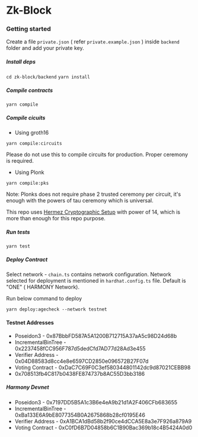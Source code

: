 # Zk-Block

### Getting started

Create a file `private.json` ( refer `private.example.json` ) inside `backend` folder and add your private key.

##### Install deps

`cd zk-block/backend`
`yarn install`

##### Compile contracts

`yarn compile`

##### Compile cicuits

- Using groth16

`yarn compile:circuits`

Please do not use this to compile circuits for production. Proper ceremony is required.

- Using Plonk

`yarn compile:pks`

Note: Plonks does not require phase 2 trusted ceremony per circuit, it's enough with the powers of tau ceremony which is universal.

This repo uses [Hermez Cryptographic Setup](https://blog.hermez.io/hermez-cryptographic-setup/) with power of 14, which is more than enough for this repo purpose.

##### Run tests

`yarn test`

##### Deploy Contract

Select network - `chain.ts` contains network configuration. Network selected for deployment is mentioned in `hardhat.config.ts` file. Default is "ONE" ( HARMONY Network).

Run below command to deploy

`yarn deploy:agecheck --network testnet`

#### Testnet Addresses

- Poseidon3 - 0x87BbbFD587A5A1200B712715A37aA5c98D24d68b
- IncrementalBinTree - 0x2237458fCC956F787d5dedCfd7AD77d28Ad3e455
- Verifier Address - 0x04D88583d8cc4e8e6597CD2850e096572B27F07d
- Voting Contract - 0xDaC7C69F0C3ef580344801142dc9d87021CEBB98
- 0x708513fb4C817b0438FE874737b8AC55D3bb3186

##### Harmony Devnet

- Poseidon3 - 0x7197DD5B5A1c3B6e4eA9b21d1A2F406CFb683655
- IncrementalBinTree - 0xBa133E6A9bE8077354B0A2675868b28cf0195E46
- Verifier Address - 0xA1BCA1dBd58b2f90ce4dCCA5E8a3e7F926a879A9
- Voting Contract - 0xC0fD6B7D04858b6C1B90Bac369b18c4B5424A0d0
